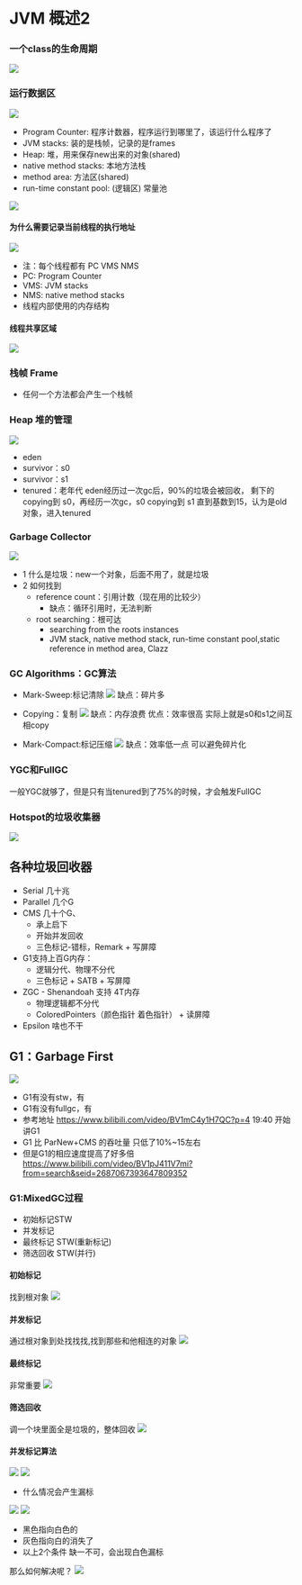# JVM 概述2

### 一个class的生命周期
![](/images/8F46E6D0-D1A4-4663-B7EC-4B6C36B1AD5B.png)

### 运行数据区
![](/images/B69E3755-3949-4C9A-AA14-1ED16B16BF7B.png)
* Program Counter: 程序计数器，程序运行到哪里了，该运行什么程序了
* JVM stacks: 装的是栈帧，记录的是frames
* Heap: 堆，用来保存new出来的对象(shared)
* native method stacks: 本地方法栈
* method area: 方法区(shared)
* run-time constant pool: (逻辑区) 常量池

![](/images/91510A4B-2158-478C-9DBE-02275ED1978E.png)

#### 为什么需要记录当前线程的执行地址
![](/images/67823C34-1F31-4BD7-AC58-827895C9C89A.png)
* 注：每个线程都有 PC VMS NMS
* PC: Program Counter
* VMS: JVM stacks
* NMS: native method stacks
* 线程内部使用的内存结构

#### 线程共享区域
![](/images/5953402B-AD2F-4C8C-AE48-1DB62830F92C.png)

### 栈帧 Frame
* 任何一个方法都会产生一个栈帧


### Heap 堆的管理
![](/images/A9EB3010-B0AB-476C-B4BE-7208400E9932.png)
* eden
* survivor：s0
* survivor：s1
* tenured：老年代
eden经历过一次gc后，90%的垃圾会被回收，
剩下的 copying到 s0，再经历一次gc，s0 copying到 s1
直到基数到15，认为是old对象，进入tenured

### Garbage Collector
![](/images/AB587510-6F5E-46E6-8288-7005B1B6D53A.png)
* 1 什么是垃圾：new一个对象，后面不用了，就是垃圾
* 2 如何找到
  * reference count：引用计数（现在用的比较少）
    * 缺点：循环引用时，无法判断
  * root searching：根可达
    * searching from the roots instances
    * JVM stack, native method stack, run-time constant pool,static reference in method area, Clazz

### GC Algorithms：GC算法

* Mark-Sweep:标记清除
![](/images/C65B118A-8F69-4650-8FCE-18352B7722D0.png)
缺点：碎片多

* Copying：复制
![](/images/9CE14EF2-0DEE-49C4-B6BD-36DF00A10D15.png)
缺点：内存浪费
优点：效率很高
实际上就是s0和s1之间互相copy

* Mark-Compact:标记压缩
![](/images/B140224D-17A7-439F-ADDA-43CAC7A27E49.png)
缺点：效率低一点
可以避免碎片化


### YGC和FullGC
一般YGC就够了，但是只有当tenured到了75%的时候，才会触发FullGC

### Hotspot的垃圾收集器
![](/images/86344157-73A5-493E-A5B2-C1C566D5337A.png)


## 各种垃圾回收器
* Serial 几十兆
* Parallel 几个G
* CMS 几十个G、
  * 承上启下
  * 开始并发回收
  * 三色标记-错标，Remark + 写屏障
* G1支持上百G内存：
  * 逻辑分代、物理不分代
  * 三色标记 + SATB + 写屏障
* ZGC - Shenandoah 支持 4T内存
  * 物理逻辑都不分代
  * ColoredPointers（颜色指针 着色指针） + 读屏障
* Epsilon 啥也不干

## G1：Garbage First
![](/images/35EFAA87-28E2-4D02-B05C-DCF042B13E1C.png)
* G1有没有stw，有
* G1有没有fullgc，有
* 参考地址
https://www.bilibili.com/video/BV1mC4y1H7QC?p=4
19:40 开始讲G1
* G1 比 ParNew+CMS 的吞吐量 只低了10%~15左右
* 但是G1的相应速度提高了好多倍
https://www.bilibili.com/video/BV1pJ411V7mi?from=search&seid=2687067393647809352

### G1:MixedGC过程
* 初始标记STW
* 并发标记
* 最终标记 STW(重新标记)
* 筛选回收 STW(并行)

#### 初始标记
找到根对象
![](/images/FEC6E8E0-64C1-4108-90B3-CD53396040CF.png)

#### 并发标记
通过根对象到处找找找,找到那些和他相连的对象
![](/images/32F92A41-857E-46F4-ABA3-70F67E2F497E.png)

#### 最终标记
非常重要
![](/images/B6483F77-010D-429A-AF49-9D779C25A2CF.png)

#### 筛选回收
调一个块里面全是垃圾的，整体回收
![](/images/700D278D-EDC4-4451-9CCE-051490FC7280.png)

#### 并发标记算法
![](/images/B6E47B22-A62E-4173-AAF2-79741C604CA2.png)
![](/images/7386E740-621B-4F86-9D1A-896609BFA555.png)

* 什么情况会产生漏标

![](/images/9A668CE3-A6C7-462C-91ED-525124C1B012.png)
![](/images/0FDC5B38-E732-4F4C-B07F-221FF39F0FBB.png)
  * 黑色指向白色的
  * 灰色指向白的消失了
  * 以上2个条件 缺一不可，会出现白色漏标

那么如何解决呢？
![](/images/0BCC0488-9796-44ED-BFE1-44EE2FE29464.png)

